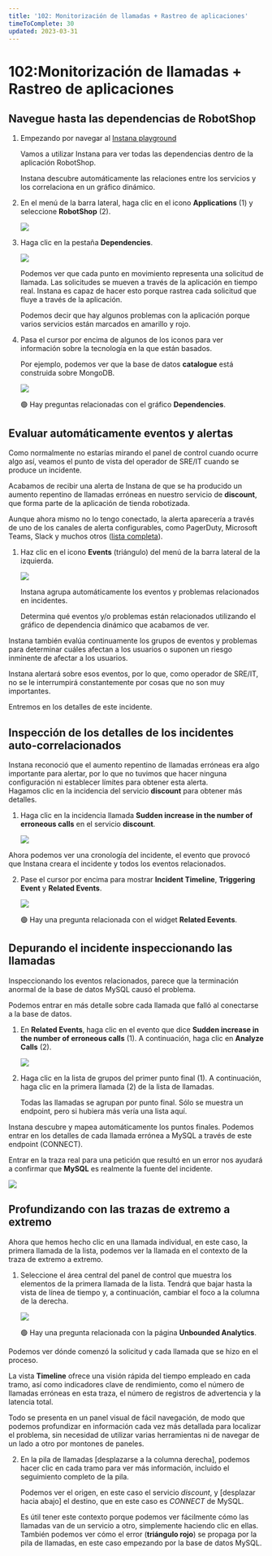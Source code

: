 ```yaml
---
title: '102: Monitorización de llamadas + Rastreo de aplicaciones'
timeToComplete: 30
updated: 2023-03-31
---
```


# 102:Monitorización de llamadas + Rastreo de aplicaciones

## Navegue hasta las dependencias de RobotShop

1.  Empezando por navegar al [Instana playground](https://play-with.instana.io/)

    Vamos a utilizar Instana para ver todas las dependencias dentro de la aplicación RobotShop.

    Instana descubre automáticamente las relaciones entre los servicios y los correlaciona en un gráfico dinámico.

2.  En el menú de la barra lateral, haga clic en el icono **Applications** (1) y seleccione **RobotShop** (2).

    ![](./images/102/applications-robotshop.png)

3.  Haga clic en la pestaña **Dependencies**.

    ![](./images/102/dependencies.png)

    Podemos ver que cada punto en movimiento representa una solicitud de llamada. Las solicitudes se mueven a través de la aplicación en tiempo real. Instana es capaz de hacer esto porque rastrea cada solicitud que fluye a través de la aplicación.

    Podemos decir que hay algunos problemas con la aplicación porque varios servicios están marcados en amarillo y rojo.

4.  Pasa el cursor por encima de algunos de los iconos para ver información sobre la tecnología en la que están basados.

    Por ejemplo, podemos ver que la base de datos **catalogue** está construida sobre MongoDB.

    ![](./images/102/dependencies-hover.png)

    🟢 Hay preguntas relacionadas con el gráfico **Dependencies**.

## Evaluar automáticamente eventos y alertas

Como normalmente no estarías mirando el panel de control cuando ocurre algo así, veamos el punto de vista del operador de SRE/IT cuando se produce un incidente.

Acabamos de recibir una alerta de Instana de que se ha producido un aumento repentino de llamadas erróneas en nuestro servicio de **discount**, que forma parte de la aplicación de tienda robotizada.

Aunque ahora mismo no lo tengo conectado, la alerta aparecería a través de uno de los canales de alerta configurables, como PagerDuty, Microsoft Teams, Slack y muchos otros ([lista completa](https://www.instana.com/docs/events_alerts/alert-channels)).

1. Haz clic en el icono **Events** (triángulo) del menú de la barra lateral de la izquierda.

   ![](./images/102/sidebar_menu.png)

   Instana agrupa automáticamente los eventos y problemas relacionados en incidentes.

   Determina qué eventos y/o problemas están relacionados utilizando el gráfico de dependencia dinámico que acabamos de ver.

Instana también evalúa continuamente los grupos de eventos y problemas para determinar cuáles afectan a los usuarios o suponen un riesgo inminente de afectar a los usuarios.

Instana alertará sobre esos eventos, por lo que, como operador de SRE/IT, no se le interrumpirá constantemente por cosas que no son muy importantes.

Entremos en los detalles de este incidente.

## Inspección de los detalles de los incidentes auto-correlacionados

Instana reconoció que el aumento repentino de llamadas erróneas era algo importante para alertar, por lo que no tuvimos que hacer ninguna configuración ni establecer límites para obtener esta alerta.  
Hagamos clic en la incidencia del servicio **discount** para obtener más detalles.

1. Haga clic en la incidencia llamada **Sudden increase in the number of erroneous calls** en el servicio **discount**.

   ![](./images/102/event_page.png)

Ahora podemos ver una cronología del incidente, el evento que provocó que Instana creara el incidente y todos los eventos relacionados.

2. Pase el cursor por encima para mostrar **Incident Timeline**, **Triggering Event** y **Related Events**.

   ![](./images/102/incident_details_screen.png)

   🟢 Hay una pregunta relacionada con el widget **Related Eevents**.

## Depurando el incidente inspeccionando las llamadas

Inspeccionando los eventos relacionados, parece que la terminación anormal de la base de datos MySQL causó el problema.

Podemos entrar en más detalle sobre cada llamada que falló al conectarse a la base de datos.

1. En **Related Events**, haga clic en el evento que dice **Sudden increase in the number of erroneous calls** (1). A continuación, haga clic en **Analyze Calls** (2).

   ![](./images/102/events.png)

2. Haga clic en la lista de grupos del primer punto final (1). A continuación, haga clic en la primera llamada (2) de la lista de llamadas.

   Todas las llamadas se agrupan por punto final. Sólo se muestra un endpoint, pero si hubiera más vería una lista aquí.

Instana descubre y mapea automáticamente los puntos finales. Podemos entrar en los detalles de cada llamada errónea a MySQL a través de este endpoint (CONNECT).

Entrar en la traza real para una petición que resultó en un error nos ayudará a confirmar que **MySQL** es realmente la fuente del incidente.

![](./images/102/endpoint_connect.png)

## Profundizando con las trazas de extremo a extremo

Ahora que hemos hecho clic en una llamada individual, en este caso, la primera llamada de la lista, podemos ver la llamada en el contexto de la traza de extremo a extremo.

1. Seleccione el área central del panel de control que muestra los elementos de la primera llamada de la lista. Tendrá que bajar hasta la vista de línea de tiempo y, a continuación, cambiar el foco a la columna de la derecha.

   ![](./images/102/call_timeline.png)

   🟢 Hay una pregunta relacionada con la página **Unbounded Analytics**.

Podemos ver dónde comenzó la solicitud y cada llamada que se hizo en el proceso.

La vista **Timeline** ofrece una visión rápida del tiempo empleado en cada tramo, así como indicadores clave de rendimiento, como el número de llamadas erróneas en esta traza, el número de registros de advertencia y la latencia total.

Todo se presenta en un panel visual de fácil navegación, de modo que podemos profundizar en información cada vez más detallada para localizar el problema, sin necesidad de utilizar varias herramientas ni de navegar de un lado a otro por montones de paneles.

2. En la pila de llamadas [desplazarse a la columna derecha], podemos hacer clic en cada tramo para ver más información, incluido el seguimiento completo de la pila.

   Podemos ver el origen, en este caso el servicio _discount_, y [desplazar hacia abajo] el destino, que en este caso es _CONNECT_ de MySQL.

   Es útil tener este contexto porque podemos ver fácilmente cómo las llamadas van de un servicio a otro, simplemente haciendo clic en ellas. También podemos ver cómo el error (**triángulo rojo**) se propaga por la pila de llamadas, en este caso empezando por la base de datos MySQL.
